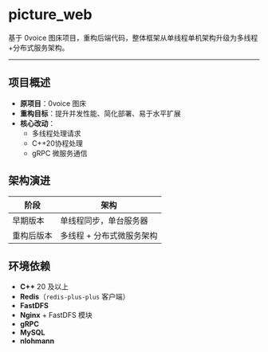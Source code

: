 # picture_web

基于 0voice 图床项目，重构后端代码，整体框架从单线程单机架构升级为多线程+分布式服务架构。

---

## 项目概述

- **原项目**：0voice 图床
- **重构目标**：提升并发性能、简化部署、易于水平扩展
- **核心改动**：
  - 多线程处理请求
  - C++20协程处理
  - gRPC 微服务通信

## 架构演进

| 阶段      | 架构                         |
|---------|----------------------------|
| 早期版本   | 单线程同步，单台服务器           |
| 重构后版本 | 多线程 + 分布式微服务架构        |

## 环境依赖

- **C++** 20 及以上  
- **Redis**（`redis-plus-plus` 客户端）  
- **FastDFS**  
- **Nginx** + FastDFS 模块  
- **gRPC**  
- **MySQL**
- **nlohmann**

